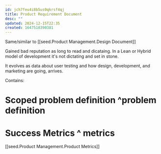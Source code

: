```yaml
---
id: jch7feu4i8b5us0qkrsf4qj
title: Product Requirement Document
desc: ""
updated: 2024-12-15T22:35
created: 1647518390381
---
```

Same/similar to [[seed.Product Management.Design Document]]

Gained bad reputation as long to read and dicataing.
In a Lean or Hybrid model of development it's not dictating and set in stone.

It evolves as 
data about user testing and how design, development, and marketing are going, arrives.

Contains:

# Scoped problem definition ^problem definition

# Success Metrics ^ metrics

[[seed.Product Management.Product Metrics]]


